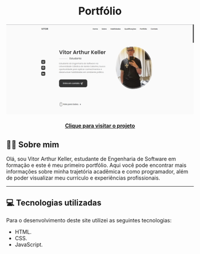 <h1 align="center">
  <br>Portfólio
</h1>

![Resultado final do projeto](assets/img/preview.png)

<h4 align="center"><a href="https://vitorkeller1604.github.io/Portfolio/" target="_blank">Clique para visitar o projeto</a></h4>

## 🙋‍♂️ Sobre mim
Olá, sou Vitor Arthur Keller, estudante de Engenharia de Software em formação e este é meu primeiro portfólio. Aqui você pode encontrar mais informações sobre minha trajetória acadêmica e como programador, além de poder visualizar meu currículo e experiências profissionais.

---

## 💻 Tecnologias utilizadas

Para o desenvolvimento deste site utilizei as seguintes tecnologias:

- HTML.
- CSS.
- JavaScript.
